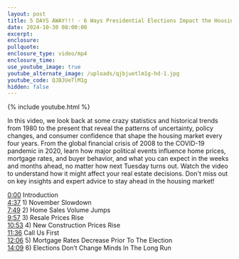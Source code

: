 ```yaml
---
layout: post
title: 5 DAYS AWAY!!! - 6 Ways Presidential Elections Impact the Housing Market
date: 2024-10-30 08:00:00
excerpt:
enclosure:
pullquote:
enclosure_type: video/mp4
enclosure_time:
use_youtube_image: true
youtube_alternate_image: /uploads/qjbjuetlm1g-hd-1.jpg
youtube_code: QJBJUeTlM1g
hidden: false
---
```

{% include youtube.html %}

In this video, we look back at some crazy statistics and historical trends from 1980 to the present that reveal the patterns of uncertainty, policy changes, and consumer confidence that shape the housing market every four years. From the global financial crisis of 2008 to the COVID-19 pandemic in 2020, learn how major political events influence home prices, mortgage rates, and buyer behavior, and what you can expect in the weeks and months ahead, no matter how next Tuesday turns out. Watch the video to understand how it might affect your real estate decisions. Don't miss out on key insights and expert advice to stay ahead in the housing market!

[0:00](https://www.youtube.com/watch?v=QJBJUeTlM1g&amp;t=0s) Introduction <br>[4:37](https://www.youtube.com/watch?v=QJBJUeTlM1g&amp;t=277s) 1) November Slowdown <br>[7:49](https://www.youtube.com/watch?v=QJBJUeTlM1g&amp;t=469s) 2) Home Sales Volume Jumps <br>[9:57](https://www.youtube.com/watch?v=QJBJUeTlM1g&amp;t=597s) 3) Resale Prices Rise <br>[10:53](https://www.youtube.com/watch?v=QJBJUeTlM1g&amp;t=653s) 4) New Construction Prices Rise <br>[11:36](https://www.youtube.com/watch?v=QJBJUeTlM1g&amp;t=696s) Call Us First <br>[12:06](https://www.youtube.com/watch?v=QJBJUeTlM1g&amp;t=726s) 5) Mortgage Rates Decrease Prior To The Election <br>[14:09](https://www.youtube.com/watch?v=QJBJUeTlM1g&amp;t=849s) 6) Elections Don’t Change Minds In The Long Run